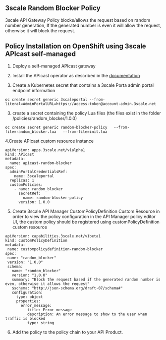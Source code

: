 
## 3scale Random Blocker Policy

3scale API Gateway  Policy blocks/allows the request  based on random number generation, If the generated number is even it will allow the request, otherwise it will block the request.


## Policy Installation on OpenShift using 3scale APIcast self-managed

1. Deploy a self-managed  APIcast gateway
  
1. Install the APIcast operator as described in the [documentation](https://github.com/3scale/apicast-operator/blob/master/doc/quickstart-guide.md#Install-the-APIcast-operator)
2. Create a Kubernetes secret that contains a 3scale Porta admin portal endpoint information
```shell
oc create secret generic 3scaleportal --from-literal=AdminPortalURL=https://access-token@account-admin.3scale.net
```
3. create a secret containing the policy Lua files (the files exist in the  folder /policies/random_blocker/1.0.0)
```shell
oc create secret generic random-blocker-policy   --from-file=random_blocker.lua   --from-file=init.lua   
```
4.Create APIcast custom resource instance
```shell
apiVersion: apps.3scale.net/v1alpha1
kind: APIcast
metadata:
  name: apicast-random-blocker
spec: 
  adminPortalCredentialsRef:
    name: 3scaleportal
  replicas: 1  
  customPolicies:
    - name: random_blocker
      secretRef:
        name: random-blocker-policy
      version: 1.0.0
```
5. Create 3scale API Manager CustomPolicyDefinition Custom Resource 
 in order to view the policy configuration in the API Manager policy editor UI, the custom policy should be registered using customPolicyDefinition custom resource
```shell
apiVersion: capabilities.3scale.net/v1beta1
kind: CustomPolicyDefinition
metadata:
 name: custompolicydefinition-random-blocker
spec:
 name: "random_blocker"
 version: "1.0.0"
 schema:
   name: "random_blocker"
   version: "1.0.0"
   summary: "Block the request based if the generated random number is even, otherwise it allows the request"
   $schema: "http://json-schema.org/draft-07/schema#"
   configuration:
     type: object
     properties:
       error_message:
          title: Error message
          description: An error message to show to the user when traffic is blocked
          type: string
```
6. Add the policy to the policy chain to your API Product.
